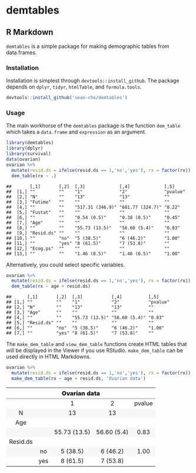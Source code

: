 demtables
================

R Markdown
----------

`demtables` is a simple package for making demographic tables from data.frames.

### Installation

Installation is simplest through `devtools::install_github`. The package depends on `dplyr`, `tidyr`, `htmlTable`, and `formula.tools`.

``` r
devtools::install_github('sean-cho/demtables')
```

### Usage

The main workhorse of the `demtables` package is the function `dem_table` which takes a `data.frame` and `expression` as an argument.

``` r
library(demtables)
library(dplyr)
library(survival)
data(ovarian)
ovarian %>% 
  mutate(resid.ds = ifelse(resid.ds == 1,'no','yes'), rx = factor(rx)) %>% 
  dem_table(rx ~ .)
```

    ##       [,1]       [,2]  [,3]             [,4]             [,5]    
    ##  [1,] ""         ""    "1"              "2"              "pvalue"
    ##  [2,] "N"        ""    "13"             "13"             ""      
    ##  [3,] "Futime"   ""    ""               ""               ""      
    ##  [4,] ""         ""    "517.31 (346.9)" "681.77 (324.7)" "0.22"  
    ##  [5,] "Fustat"   ""    ""               ""               ""      
    ##  [6,] ""         ""    "0.54 (0.5)"     "0.38 (0.5)"     "0.45"  
    ##  [7,] "Age"      ""    ""               ""               ""      
    ##  [8,] ""         ""    "55.73 (13.5)"   "56.60 (5.4)"    "0.83"  
    ##  [9,] "Resid.ds" ""    ""               ""               ""      
    ## [10,] ""         "no"  "5 (38.5)"       "6 (46.2)"       "1.00"  
    ## [11,] ""         "yes" "8 (61.5)"       "7 (53.8)"       ""      
    ## [12,] "Ecog.ps"  ""    ""               ""               ""      
    ## [13,] ""         ""    "1.46 (0.5)"     "1.46 (0.5)"     "1.00"

Alternatively, you could select specific variables.

``` r
ovarian %>% 
  mutate(resid.ds = ifelse(resid.ds == 1,'no','yes'), rx = factor(rx)) %>% 
  dem_table(rx ~ age + resid.ds)
```

    ##      [,1]       [,2]  [,3]           [,4]          [,5]    
    ## [1,] ""         ""    "1"            "2"           "pvalue"
    ## [2,] "N"        ""    "13"           "13"          ""      
    ## [3,] "Age"      ""    ""             ""            ""      
    ## [4,] ""         ""    "55.73 (13.5)" "56.60 (5.4)" "0.83"  
    ## [5,] "Resid.ds" ""    ""             ""            ""      
    ## [6,] ""         "no"  "5 (38.5)"     "6 (46.2)"    "1.00"  
    ## [7,] ""         "yes" "8 (61.5)"     "7 (53.8)"    ""

The `make_dem_table` and `view_dem_table` functions create HTML tables that will be displayed in the Viewer if you use RStudio. `make_dem_table` can be used directly in HTML Markdowns.

``` r
ovarian %>% 
  mutate(resid.ds = ifelse(resid.ds == 1,'no','yes'), rx = factor(rx)) %>% 
  make_dem_table(rx ~ age + resid.ds, 'Ovarian data')
```

<table class="gmisc_table" style="border-collapse: collapse; margin-top: 1em; margin-bottom: 1em;">
<thead>
<tr>
<th colspan="5" style="font-weight: 900; border-bottom: 1px solid grey; border-top: 2px solid grey; text-align: center;">
Ovarian data
</th>
</tr>
</thead>
<tbody>
<tr>
<td style="padding-left: .5em; padding-right: .5em; text-align: center;">
</td>
<td style="padding-left: .5em; padding-right: .5em; text-align: center;">
</td>
<td style="padding-left: .5em; padding-right: .5em; text-align: center;">
1
</td>
<td style="padding-left: .5em; padding-right: .5em; text-align: center;">
2
</td>
<td style="padding-left: .5em; padding-right: .5em; text-align: center;">
pvalue
</td>
</tr>
<tr style="background-color: #f7f7f7;">
<td style="padding-left: .5em; padding-right: .5em; background-color: #f7f7f7; text-align: center;">
N
</td>
<td style="padding-left: .5em; padding-right: .5em; background-color: #f7f7f7; text-align: center;">
</td>
<td style="padding-left: .5em; padding-right: .5em; background-color: #f7f7f7; text-align: center;">
13
</td>
<td style="padding-left: .5em; padding-right: .5em; background-color: #f7f7f7; text-align: center;">
13
</td>
<td style="padding-left: .5em; padding-right: .5em; background-color: #f7f7f7; text-align: center;">
</td>
</tr>
<tr>
<td style="padding-left: .5em; padding-right: .5em; text-align: center;">
Age
</td>
<td style="padding-left: .5em; padding-right: .5em; text-align: center;">
</td>
<td style="padding-left: .5em; padding-right: .5em; text-align: center;">
</td>
<td style="padding-left: .5em; padding-right: .5em; text-align: center;">
</td>
<td style="padding-left: .5em; padding-right: .5em; text-align: center;">
</td>
</tr>
<tr style="background-color: #f7f7f7;">
<td style="padding-left: .5em; padding-right: .5em; background-color: #f7f7f7; text-align: center;">
</td>
<td style="padding-left: .5em; padding-right: .5em; background-color: #f7f7f7; text-align: center;">
</td>
<td style="padding-left: .5em; padding-right: .5em; background-color: #f7f7f7; text-align: center;">
55.73 (13.5)
</td>
<td style="padding-left: .5em; padding-right: .5em; background-color: #f7f7f7; text-align: center;">
56.60 (5.4)
</td>
<td style="padding-left: .5em; padding-right: .5em; background-color: #f7f7f7; text-align: center;">
0.83
</td>
</tr>
<tr>
<td style="padding-left: .5em; padding-right: .5em; text-align: center;">
Resid.ds
</td>
<td style="padding-left: .5em; padding-right: .5em; text-align: center;">
</td>
<td style="padding-left: .5em; padding-right: .5em; text-align: center;">
</td>
<td style="padding-left: .5em; padding-right: .5em; text-align: center;">
</td>
<td style="padding-left: .5em; padding-right: .5em; text-align: center;">
</td>
</tr>
<tr style="background-color: #f7f7f7;">
<td style="padding-left: .5em; padding-right: .5em; background-color: #f7f7f7; text-align: center;">
</td>
<td style="padding-left: .5em; padding-right: .5em; background-color: #f7f7f7; text-align: center;">
no
</td>
<td style="padding-left: .5em; padding-right: .5em; background-color: #f7f7f7; text-align: center;">
5 (38.5)
</td>
<td style="padding-left: .5em; padding-right: .5em; background-color: #f7f7f7; text-align: center;">
6 (46.2)
</td>
<td style="padding-left: .5em; padding-right: .5em; background-color: #f7f7f7; text-align: center;">
1.00
</td>
</tr>
<tr>
<td style="padding-left: .5em; padding-right: .5em; border-bottom: 2px solid grey; text-align: center;">
</td>
<td style="padding-left: .5em; padding-right: .5em; border-bottom: 2px solid grey; text-align: center;">
yes
</td>
<td style="padding-left: .5em; padding-right: .5em; border-bottom: 2px solid grey; text-align: center;">
8 (61.5)
</td>
<td style="padding-left: .5em; padding-right: .5em; border-bottom: 2px solid grey; text-align: center;">
7 (53.8)
</td>
<td style="padding-left: .5em; padding-right: .5em; border-bottom: 2px solid grey; text-align: center;">
</td>
</tr>
</tbody>
</table>
